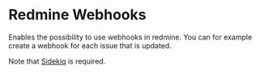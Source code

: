 Redmine Webhooks
================

Enables the possibility to use webhooks in redmine. You can for example create a webhook for each issue that is updated.

Note that [Sidekiq](https://github.com/mperham/sidekiq) is required.
